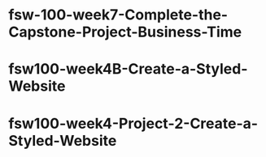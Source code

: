 # fsw-100-week7-Complete-the-Capstone-Project-Business-Time
# fsw100-week4B-Create-a-Styled-Website
# fsw100-week4-Project-2-Create-a-Styled-Website
